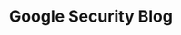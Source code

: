 ---
title: Google Security Blog
description: The latest news and insights from Google on security and safety on the Internet 
url: https://security.googleblog.com/
image:
    # url: '/assets/images/cafe.png'
    # alt: 'Cafe'
tags: ['blog', 'news']
listedDate: 2023-11-07
published: true
---